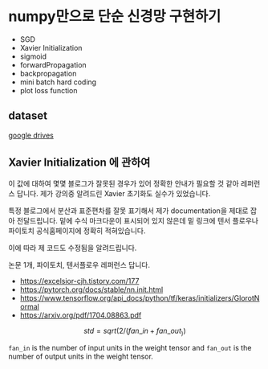 # numpy만으로 단순 신경망 구현하기

- SGD
- Xavier Initialization
- sigmoid
- forwardPropagation
- backpropagation
- mini batch hard coding
- plot loss function



## dataset

[google drives](https://drive.google.com/drive/folders/19qmf3ndwrkAHEvgLaj2wT2YSuiFmSEoi?usp=sharing)





## Xavier Initialization 에 관하여

이 값에 대하여 몇몇 블로그가 잘못된 경우가 있어 정확한 안내가 필요할 것 같아 레퍼런스 답니다. 제가 강의중 알려드린 Xavier 초기화도 실수가 있었습니다.

특정 블로그에서 분산과 표준편차를 잘못 표기해서 제가 documentation을 제대로 잡아 전달드립니다. 밑에 수식 마크다운이 표시되어 있지 않은데 밑 링크에 텐서 플로우나 파이토치 공식홈페이지에 정확히 적혀있습니다.

이에 따라 제 코드도 수정됨을 알려드립니다.

논문 1개, 파이토치, 텐서플로우 레퍼런스 답니다. 

- https://excelsior-cjh.tistory.com/177
- https://pytorch.org/docs/stable/nn.init.html
- https://www.tensorflow.org/api_docs/python/tf/keras/initializers/GlorotNormal
- https://arxiv.org/pdf/1704.08863.pdf


$$
std=   sqrt( 2/(fan\_in+fan\_out_))
$$

`fan_in` is the number of input units in the weight tensor and `fan_out` is the number of output units in the weight tensor.
